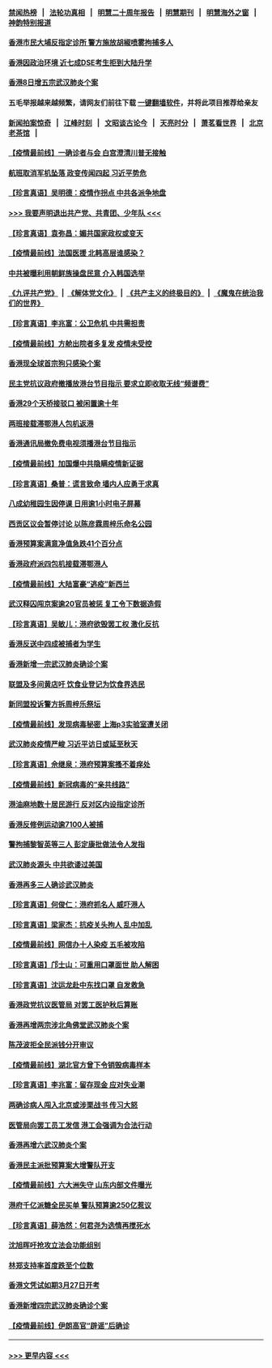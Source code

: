 #### [禁闻热榜](热点新闻.md?=0)  &nbsp;&nbsp;|&nbsp;&nbsp; [法轮功真相](https://github.com/gfw-breaker/truth/blob/master/README.md?=0) &nbsp;&nbsp;|&nbsp;&nbsp; [明慧二十周年报告](https://github.com/gfw-breaker/mh-reports/blob/master/README.md?=0) &nbsp;&nbsp;|&nbsp;&nbsp;[明慧期刊](https://github.com/gfw-breaker/mh-qikan) &nbsp;&nbsp;|&nbsp;&nbsp; [明慧海外之窗](https://github.com/gfw-breaker/mh-news/blob/master/README.md?=0) &nbsp;&nbsp;|&nbsp;&nbsp; [神韵特别报道](https://github.com/gfw-breaker/mh-news/blob/master/shenyun.md?=0)
#### [香港市民大埔反指定诊所 警方施放胡椒喷雾拘捕多人](../pages/nsc415/n11925774.md?t=03091232) 
#### [香港因政治环境 近七成DSE考生拒到大陆升学](../pages/nsc415/n11925759.md?t=03091232) 
#### [香港8日增五宗武汉肺炎个案](../pages/nsc415/n11925736.md?t=03091232) 
#### 五毛举报越来越频繁，请网友们前往下载 [一键翻墙软件](https://github.com/gfw-breaker/ssr-accounts)，并将此项目推荐给亲友
#### [新闻拍案惊奇](https://github.com/gfw-breaker/banned-news/blob/master/pages/link4.md) &nbsp;&nbsp;|&nbsp;&nbsp; [江峰时刻](https://github.com/gfw-breaker/banned-news/blob/master/pages/link4.md) &nbsp;&nbsp;|&nbsp;&nbsp; [文昭谈古论今](https://github.com/gfw-breaker/banned-news/blob/master/pages/link4.md) &nbsp;&nbsp;|&nbsp;&nbsp; [天亮时分](https://github.com/gfw-breaker/banned-news/blob/master/pages/link4.md) &nbsp;&nbsp;|&nbsp;&nbsp; [萧茗看世界](https://github.com/gfw-breaker/banned-news/blob/master/pages/link4.md) &nbsp;&nbsp;|&nbsp;&nbsp; [北京老茶馆](https://github.com/gfw-breaker/banned-news/blob/master/pages/link4.md) &nbsp;&nbsp;|&nbsp;&nbsp; 
#### [【疫情最前线】一确诊者与会 白宫澄清川普无接触](../pages/nsc415/n11925567.md?t=03091232) 
#### [航班取消军机坠落 政变传闻四起 习近平势危](../pages/nsc415/n11925467.md?t=03091232) 
#### [【珍言真语】吴明德：疫情作拐点 中共各派争地盘](../pages/nsc415/n11925299.md?t=03091232) 
#### [>>> 我要声明退出共产党、共青团、少年队 <<<](https://github.com/begood0513/goodnews/blob/master/quit/letter.md) 
#### [【珍言真语】袁弥昌：媚共国家政权或变天](../pages/nsc415/n11923199.md?t=03091232) 
#### [【疫情最前线】法国医援 北韩高层谁感染？](../pages/nsc415/n11920850.md?t=03091232) 
#### [中共被曝利用朝鲜族操盘民意 介入韩国选举](../pages/nsc415/n11921006.md?t=03091232) 
#### [《九评共产党》](https://github.com/begood0513/9ping.md/blob/master/README.md) &nbsp;|&nbsp; [《解体党文化》](../../../../jtdwh.md/blob/master/README.md)  &nbsp;|&nbsp; [《共产主义的终极目的》](../../../../gczydzjmd.md/blob/master/README.md) &nbsp;|&nbsp; [《魔鬼在统治我们的世界》](../../../../mgztzwmdsj.md/blob/master/README.md) 
#### [【珍言真语】李兆富：公卫危机 中共需担责](../pages/nsc415/n11920422.md?t=03091232) 
#### [【疫情最前线】方舱出院者多复发 疫情未受控](../pages/nsc415/n11918637.md?t=03091232) 
#### [香港现全球首宗狗只感染个案](../pages/nsc415/n11918710.md?t=03091232) 
#### [民主党抗议政府撤播放港台节目指示 要求立即收取无线“频谱费”](../pages/nsc415/n11918681.md?t=03091232) 
#### [香港29个天桥接驳口 被闲置逾十年](../pages/nsc415/n11918654.md?t=03091232) 
#### [两班接载滞鄂港人包机返港](../pages/nsc415/n11915855.md?t=03091232) 
#### [香港通讯局撤免费电视须播港台节目指示](../pages/nsc415/n11915831.md?t=03091232) 
#### [【疫情最前线】加国爆中共隐瞒疫情新证据](../pages/nsc415/n11915482.md?t=03091232) 
#### [【珍言真语】桑普：谎言致命 墙内人应勇于求真](../pages/nsc415/n11915169.md?t=03091232) 
#### [八成幼稚园生因停课 日用逾1小时电子屏幕](../pages/nsc415/n11913263.md?t=03091232) 
#### [西贡区议会暂停讨论 以陈彦霖周梓乐命名公园](../pages/nsc415/n11913248.md?t=03091232) 
#### [香港预算案满意净值急跌41个百分点](../pages/nsc415/n11913236.md?t=03091232) 
#### [香港政府派四包机接载滞鄂港人](../pages/nsc415/n11913211.md?t=03091232) 
#### [【疫情最前线】大陆富豪“逃疫”新西兰](../pages/nsc415/n11913160.md?t=03091232) 
#### [武汉释囚闯京案逾20官员被惩 复工令下数据造假](../pages/nsc415/n11912743.md?t=03091232) 
#### [【珍言真语】吴敏儿：港府欲毁罢工权 激化反抗](../pages/nsc415/n11912457.md?t=03091232) 
#### [香港反送中四成被捕者为学生](../pages/nsc415/n11910730.md?t=03091232) 
#### [香港新增一宗武汉肺炎确诊个案](../pages/nsc415/n11910724.md?t=03091232) 
#### [联盟及多间黄店吁 饮食业登记为饮食界选民](../pages/nsc415/n11910718.md?t=03091232) 
#### [新同盟投诉警方拆周梓乐祭坛](../pages/nsc415/n11910707.md?t=03091232) 
#### [【疫情最前线】发现病毒秘密 上海p3实验室遭关闭](../pages/nsc415/n11910640.md?t=03091232) 
#### [武汉肺炎疫情严峻 习近平访日或延至秋天](../pages/nsc415/n11910570.md?t=03091232) 
#### [【珍言真语】佘继泉：港府预算案搔不着痒处](../pages/nsc415/n11910011.md?t=03091232) 
#### [【疫情最前线】新冠病毒的“亲共线路”](../pages/nsc415/n11907734.md?t=03091232) 
#### [港油麻地数十居民游行 反对区内设指定诊所](../pages/nsc415/n11907900.md?t=03091232) 
#### [香港反修例运动逾7100人被捕](../pages/nsc415/n11907922.md?t=03091232) 
#### [警拘捕黎智英等三人 彭定康批做法令人发指](../pages/nsc415/n11907905.md?t=03091232) 
#### [武汉肺炎源头 中共欲诿过美国](../pages/nsc415/n11907665.md?t=03091232) 
#### [香港再多三人确诊武汉肺炎](../pages/nsc415/n11907846.md?t=03091232) 
#### [【珍言真语】何俊仁：港府抓名人 威吓港人](../pages/nsc415/n11907561.md?t=03091232) 
#### [【珍言真语】梁家杰：抗疫关头拘人 乱中加乱](../pages/nsc415/n11907444.md?t=03091232) 
#### [【疫情最前线】网信办十人染疫 五毛被攻陷](../pages/nsc415/n11903757.md?t=03091232) 
#### [【珍言真语】邝士山：可重用口罩面世 助人解困](../pages/nsc415/n11903875.md?t=03091232) 
#### [【珍言真语】沈运龙赴中东找口罩 自发救急](../pages/nsc415/n11903291.md?t=03091232) 
#### [香港政党抗议医管局 对罢工医护秋后算账](../pages/nsc415/n11901746.md?t=03091232) 
#### [香港再增两宗涉北角佛堂武汉肺炎个案](../pages/nsc415/n11901737.md?t=03091232) 
#### [陈茂波拒全民派钱分开审议](../pages/nsc415/n11901672.md?t=03091232) 
#### [【疫情最前线】湖北官方曾下令销毁病毒样本](../pages/nsc415/n11901518.md?t=03091232) 
#### [【珍言真语】李兆富：留存现金 应对失业潮](../pages/nsc415/n11901448.md?t=03091232) 
#### [两确诊病人闯入北京或涉栗战书 传习大怒](../pages/nsc415/n11901180.md?t=03091232) 
#### [医管局向罢工员工发信 港工会强调为合法行动](../pages/nsc415/n11898870.md?t=03091232) 
#### [香港再增六武汉肺炎个案](../pages/nsc415/n11898843.md?t=03091232) 
#### [香港民主派批预算案大增警队开支](../pages/nsc415/n11898813.md?t=03091232) 
#### [【疫情最前线】六大洲失守 山东内部文件曝光](../pages/nsc415/n11898455.md?t=03091232) 
#### [港府千亿派糖全民买单 警队预算逾250亿惹议](../pages/nsc415/n11898608.md?t=03091232) 
#### [【珍言真语】薛浩然：何君尧为选情再搅死水](../pages/nsc415/n11898269.md?t=03091232) 
#### [沈旭晖吁抢攻立法会功能组别](../pages/nsc415/n11896084.md?t=03091232) 
#### [林郑支持率首度跌至个位数](../pages/nsc415/n11896058.md?t=03091232) 
#### [香港文凭试如期3月27日开考](../pages/nsc415/n11896055.md?t=03091232) 
#### [香港新增四宗武汉肺炎确诊个案](../pages/nsc415/n11896040.md?t=03091232) 
#### [【疫情最前线】伊朗高官“辟谣”后确诊](../pages/nsc415/n11895902.md?t=03091232) 

----
#### [ >>> 更早内容 <<< ](../indexes/nsc415-earlier.md)
